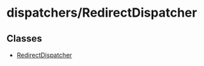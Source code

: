 # dispatchers/RedirectDispatcher

## Classes

- [RedirectDispatcher](classes/RedirectDispatcher.md)
